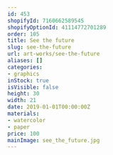 ```yaml
---
id: 453
shopifyId: 7160662589545
shopifyOptionId: 41114772701289
order: 105
title: See the future
slug: see-the-future
url: art-works/see-the-future
aliases: []
categories:
- graphics
inStock: true
isVisible: false
height: 30
width: 21
date: 2019-01-01T00:00:00Z
materials:
- watercolor
- paper
price: 100
mainImage: see_the_future.jpg
---
```


